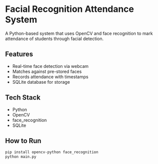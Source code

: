 # Facial Recognition Attendance System

A Python-based system that uses OpenCV and face recognition to mark attendance of students through facial detection.

## Features
- Real-time face detection via webcam
- Matches against pre-stored faces
- Records attendance with timestamps
- SQLite database for storage

## Tech Stack
- Python
- OpenCV
- face_recognition
- SQLite

## How to Run
```bash
pip install opencv-python face_recognition
python main.py

